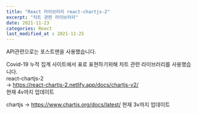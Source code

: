 ```yaml
---
title: "React 라이브러리 react-chartjs-2"
excerpt: "차트 관련 라이브러리"
date: 2021-11-23
categories: React
last_modified_at : 2021-11-25
---
```


API관련으로는 
포스트맨을 사용했습니다.

Covid-19 누적 집계 사이트에서 표로 표현하기위해 차트 관련 라이브러리를 사용했습니다.  
react-chartjs-2  
-> https://react-chartjs-2.netlify.app/docs/chartjs-v2/  
현재 4v까지 업데이트

chartjs
-> https://www.chartjs.org/docs/latest/
현재 3v까지 업데이트

